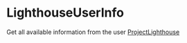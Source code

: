 # LighthouseUserInfo
Get all available information from the user [ProjectLighthouse](https://github.com/LBPUnion/ProjectLighthouse)

